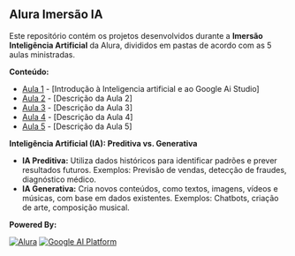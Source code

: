 ## Alura Imersão IA

Este repositório contém os projetos desenvolvidos durante a **Imersão Inteligência Artificial** da Alura, divididos em pastas de acordo com as 5 aulas ministradas.

**Conteúdo:**

*   [Aula 1](./aula01) - [Introdução à Inteligencia artificial e ao Google Ai Studio]
*   [Aula 2](./aula02) - [Descrição da Aula 2]
*   [Aula 3](./aula03) - [Descrição da Aula 3]
*   [Aula 4](./aula04) - [Descrição da Aula 4]
*   [Aula 5](./aula05) - [Descrição da Aula 5]

**Inteligência Artificial (IA): Preditiva vs. Generativa**

*   **IA Preditiva:** Utiliza dados históricos para identificar padrões e prever resultados futuros. Exemplos: Previsão de vendas, detecção de fraudes, diagnóstico médico.
*   **IA Generativa:** Cria novos conteúdos, como textos, imagens, vídeos e músicas, com base em dados existentes. Exemplos: Chatbots, criação de arte, composição musical.

**Powered By:**

[![Alura](https://yt3.googleusercontent.com/W7GokEE6ydjZFa_Tpz6yvSsDlVPTe7d4yTsJqKXy1Gbhu1BGXCfKJ_I-_TzOq37m8R9S97kQ=s160-c-k-c0x00ffffff-no-rj)](https://www.alura.com.br/) [![Google AI Platform](https://d1yjjnpx0p53s8.cloudfront.net/styles/logo-thumbnail/s3/052018/untitled-4_24.png?kuATI.1ctZUAukHU1eDafDo2Yk4QSglN&itok=_0pZRek-)](https://cloud.google.com/ai-platform)
